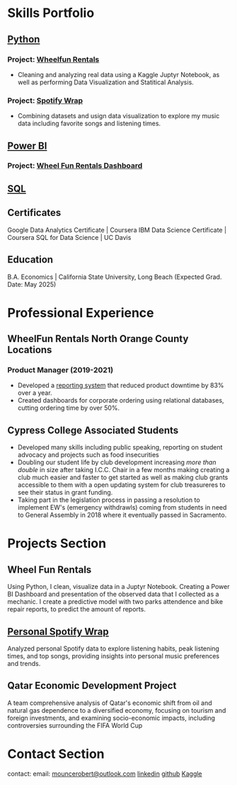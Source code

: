 # Skills Portfolio
## [Python](https://github.com/robertmounce/Python_Portfolio)
### Project: [Wheelfun Rentals](https://www.kaggle.com/code/robertmounce/wheel-fun-rentals-cleaning-and-analysis)
  - Cleaning and analyzing real data using a Kaggle Juptyr Notebook, as well as performing Data Visualization and Statitical Analysis.

### Project: [Spotify Wrap](https://github.com/robertmounce/Python_Portfolio/blob/main/my-own-spotify-wrap.ipynb)
- Combining datasets and usign data visualization to explore my music data including favorite songs and listening times. 


## [Power BI](https://github.com/robertmounce/PowerBI) 
### Project: [Wheel Fun Rentals Dashboard](https://app.powerbi.com/links/BfP5xhbQR7?ctid=d175679b-acd3-4644-be82-af041982977a&pbi_source=linkShare)

## [SQL](https://github.com/robertmounce/SQL_Portfolio)


## Certificates
Google Data Analytics Certificate | Coursera
IBM Data Science Certificate | Coursera 
SQL for Data Science | UC Davis

## Education
B.A. Economics | California State University, Long Beach (Expected Grad. Date: May 2025)

# Professional Experience 
## WheelFun Rentals North Orange County Locations
### Product Manager (2019-2021)
- Developed a [reporting system](https://www.notion.so/robertmounce/Wheel-fun-Rentals-d07ed66777df445ca0c0b588d4f7cdb2) that reduced product downtime by 83% over a year.
- Created dashboards for corporate ordering using relational databases, cutting ordering time by over 50%.

## Cypress College Associated Students 
- Developed many skills including public speaking, reporting on student advocacy and projects such as food insecurities
- Doubling our student life by club development increasing *more than double* in size after taking I.C.C. Chair in a few months making creating a club much easier and faster to get started as well as making club grants accessible to them with a open updating system for club treasureres to see their status in grant funding.
- Taking part in the legislation process in passing a resolution to implement EW's (emergency withdrawls) coming from students in need to General Assembly in 2018 where it eventually passed in Sacramento.



# Projects Section 
## Wheel Fun Rentals 
Using Python, I clean, visualize data in a Juptyr Notebook. Creating a Power BI Dashboard and presentation of the observed data that I collected as a mechanic. I create a predictive model with two parks attendence and bike repair reports, to predict the amount of reports. 

## [Personal Spotify Wrap](https://www.kaggle.com/code/robertmounce/my-own-spotify-wrap)
Analyzed personal Spotify data to explore listening habits, peak listening times, and top songs, providing insights into personal music preferences and trends.

## Qatar Economic Development Project
A team comprehensive analysis of Qatar's economic shift from oil and natural gas dependence to a diversified economy, focusing on tourism and foreign investments, and examining socio-economic impacts, including controversies surrounding the FIFA World Cup
  
# Contact Section
contact:
  email: mouncerobert@outlook.com
  [linkedin](https://www.linkedin.com/in/mouncerobert/)
  [github](https://github.com/robertmounce)
  [Kaggle](https://www.kaggle.com/robertmounce)
